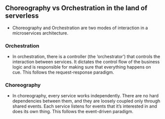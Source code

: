 ## Choreography vs Orchestration in the land of serverless

* Choreography and Orchestration are two modes of interaction in a microservices architecture.

### Orchestration
* In orchestration, there is a controller (the ‘orchestrator’) that controls the interaction between services. It dictates the control flow of the business logic and is responsible for making sure that everything happens on cue. This follows the request-response paradigm.

### Choreography
* In choreography, every service works independently. There are no hard dependencies between them, and they are loosely coupled only through shared events. Each service listens for events that it’s interested in and does its own thing. This follows the event-driven paradigm.
